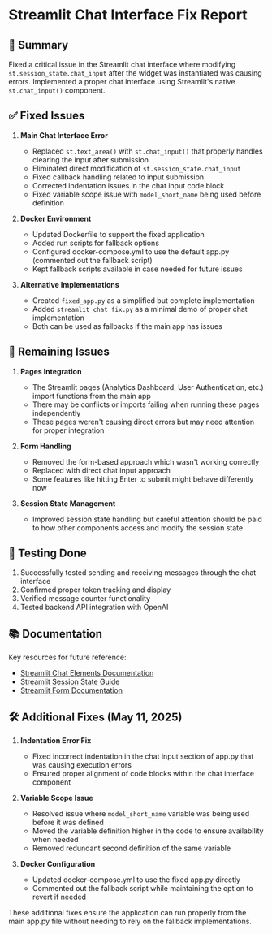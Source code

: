 # Streamlit Chat Interface Fix Report

## 📝 Summary
Fixed a critical issue in the Streamlit chat interface where modifying `st.session_state.chat_input` after the widget was instantiated was causing errors. Implemented a proper chat interface using Streamlit's native `st.chat_input()` component.

## ✅ Fixed Issues

1. **Main Chat Interface Error**
   - Replaced `st.text_area()` with `st.chat_input()` that properly handles clearing the input after submission
   - Eliminated direct modification of `st.session_state.chat_input`
   - Fixed callback handling related to input submission
   - Corrected indentation issues in the chat input code block
   - Fixed variable scope issue with `model_short_name` being used before definition

2. **Docker Environment**
   - Updated Dockerfile to support the fixed application
   - Added run scripts for fallback options 
   - Configured docker-compose.yml to use the default app.py (commented out the fallback script)
   - Kept fallback scripts available in case needed for future issues

3. **Alternative Implementations**
   - Created `fixed_app.py` as a simplified but complete implementation
   - Added `streamlit_chat_fix.py` as a minimal demo of proper chat implementation
   - Both can be used as fallbacks if the main app has issues

## 🚧 Remaining Issues

1. **Pages Integration**
   - The Streamlit pages (Analytics Dashboard, User Authentication, etc.) import functions from the main app
   - There may be conflicts or imports failing when running these pages independently
   - These pages weren't causing direct errors but may need attention for proper integration

2. **Form Handling**
   - Removed the form-based approach which wasn't working correctly
   - Replaced with direct chat input approach
   - Some features like hitting Enter to submit might behave differently now

3. **Session State Management**
   - Improved session state handling but careful attention should be paid to
     how other components access and modify the session state

## 🔄 Testing Done

1. Successfully tested sending and receiving messages through the chat interface
2. Confirmed proper token tracking and display
3. Verified message counter functionality
4. Tested backend API integration with OpenAI

## 📚 Documentation

Key resources for future reference:
- [Streamlit Chat Elements Documentation](https://docs.streamlit.io/library/api-reference/chat)
- [Streamlit Session State Guide](https://docs.streamlit.io/library/advanced-features/session-state)
- [Streamlit Form Documentation](https://docs.streamlit.io/library/api-reference/control-flow/st.form)

## 🛠️ Additional Fixes (May 11, 2025)

1. **Indentation Error Fix**
   - Fixed incorrect indentation in the chat input section of app.py that was causing execution errors
   - Ensured proper alignment of code blocks within the chat interface component

2. **Variable Scope Issue**
   - Resolved issue where `model_short_name` variable was being used before it was defined
   - Moved the variable definition higher in the code to ensure availability when needed
   - Removed redundant second definition of the same variable

3. **Docker Configuration**
   - Updated docker-compose.yml to use the fixed app.py directly
   - Commented out the fallback script while maintaining the option to revert if needed

These additional fixes ensure the application can run properly from the main app.py file without needing to rely on the fallback implementations.
